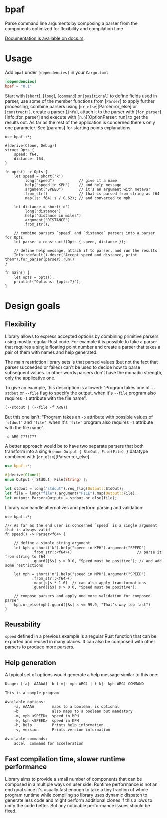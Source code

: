 # bpaf

Parse command line arguments by composing a parser from the components optimized for
flexibility and compilation time

[Documentation is available on docs.rs](href=https://docs.rs/bpaf).

# Usage

Add `bpaf` under `[dependencies]` in your `Cargo.toml`

```toml
[dependencies]
bpaf = "0.1"
```

Start with [`short`], [`long`], [`command`] or [`positional`] to define fields used in parser, use
some of the member functions from [`Parser`] to apply further processing, combine parsers using
[`or_else`][Parser::or_else] or [`construct!`], create a parser [`Info`], attach it to the parser
with [`for_parser`][Info::for_parser] and execute with [`run`][OptionParser::run] to get the
results out. As far as the rest of the application is concerned there's only one parameter. See
[params] for starting points explanations.

```no_run
use bpaf::*;

#[derive(Clone, Debug)]
struct Opts {
    speed: f64,
    distance: f64,
}

fn opts() -> Opts {
    let speed = short('k')
        .long("speed")           // give it a name
        .help("speed in KPH")    // and help message
        .argument("SPEED")       // it's an argument with metavar
        .from_str()              // that is parsed from string as f64
        .map(|s: f64| s / 0.62); // and converted to mph

    let distance = short('d')
        .long("distance")
        .help("distance in miles")
        .argument("DISTANCE")
        .from_str();

    // combine parsers `speed` and `distance` parsers into a parser for Opts
    let parser = construct!(Opts { speed, distance });

    // define help message, attach it to parser, and run the results
    Info::default().descr("Accept speed and distance, print them").for_parser(parser).run()
}

fn main() {
    let opts = opts();
    println!("Options: {opts:?}");
}
```

# Design goals

## Flexibility

Library allows to express accepted options by combining primitive parsers using mostly regular
Rust code. For example it is possible to take a parser that requires a single floating point
number and create a parser that takes a pair of them with names and help generated.

The main restriction library sets is that parsed values (but not the fact that parser succeeded
or failed) can't be used to decide how to parse subsequent values. In other words parsers don't
have the monadic strength, only the applicative one.


To give an example, this description is allowed:
"Program takes one of `--stdout` or `--file` flag to specify the output, when it's `--file`
program also requires `-f` attribute with the file name".

```txt
(--stdout | (--file -f ARG))
```

But this one isn't:
"Program takes an `-o` attribute with possible values of `'stdout'` and `'file'`, when it's `'file'`
program also requires `-f` attribute with the file name".


```txt
-o ARG ???????
```

A better approach would be to have two separate parsers that both transform into a single
`enum Output { StdOut, File(File) }` datatype combined with [`or_else`][Parser::or_else].


```rust
use bpaf::*;

#[derive(Clone)]
enum Output { StdOut, File(String) };

let stdout = long("stdout").req_flag(Output::StdOut);
let file = long("file").argument("FILE").map(Output::File);
let output: Parser<Output> = stdout.or_else(file);
```

Library can handle alternatives and perform parsing and validation:

```no_run
use bpaf::*;

/// As far as the end user is concerned `speed` is a single argument that is always valid
fn speed() -> Parser<f64> {

    // define a simple string argument
    let kph = short('k').help("speed in KPH").argument("SPEED")
            .from_str::<f64>()                             // parse it from string to f64
            .guard(|&s| s > 0.0, "Speed must be positive"); // and add some restrictions

    let mph = short('m').help("speed in MPH").argument("SPEED")
            .from_str::<f64>()
            .map(|s|s * 1.6)  // can also apply transformations
            .guard(|&s| s > 0.0, "Speed must be positive");

    // compose parsers and apply one more validation for composed parser
    kph.or_else(mph).guard(|&s| s <= 99.9, "That's way too fast")
}
```

## Reusability

`speed` defined in a previous example is a regular Rust function that can be exported and
reused in many places. It can also be composed with other parsers to produce more parsers.

## Help generation

A typical set of options would generate a help message similar to this one:
```txt
Usage: [-a|--AAAAA] -b (-m|--mph ARG) | (-k|--kph ARG) COMMAND

This is a sample program

Available options:
    -a, AAAAA        maps to a boolean, is optional
    -b               also maps to a boolean but mandatory
    -m, mph <SPEED>  speed in MPH
    -k, kph <SPEED>  speed in KPH
    -h, help         Prints help information
    -v, version      Prints version information

Available commands:
    accel  command for acceleration
```


## Fast compilation time, slower runtime performance

Library aims to provide a small number of components that can be composed in a multiple ways on
user side. Runtime performance is not an end goal since it's usually fast enough to take a tiny
fraction of whole program runtime while compiling so library uses dynamic dispatch to generate
less code and might perform additional clones if this allows to unify the code better. But
any noticable performance issues should be fixed.
